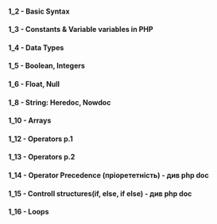 #### 1_2 - Basic Syntax
#### 1_3 - Constants & Variable variables in PHP
#### 1_4 - Data Types
#### 1_5 - Boolean, Integers
#### 1_6 - Float, Null
#### 1_8 - String: Heredoc, Nowdoc
#### 1_10 - Arrays
#### 1_12 - Operators p.1
#### 1_13 - Operators p.2
#### 1_14 - Operator Precedence (пріорететність) - див php doc
#### 1_15 - Controll structures(if, else, if else) -  див php doc
#### 1_16 - Loops

